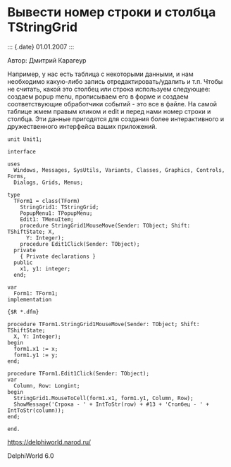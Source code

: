 Вывести номер строки и столбца TStringGrid
==========================================

::: {.date}
01.01.2007
:::

Автор: Дмитрий Карагеур

Например, у нас есть таблица с некоторыми данными, и нам необходимо
какую-либо запись отредактировать/удалить и т.п. Чтобы не считать, какой
это столбец или строка используем следующее: создаем popup menu,
прописываем его в форме и создаем соответствующие обработчики событий -
это все в файле. На самой таблице жмем правым кликом и edit и перед нами
номер строки и столбца. Эти данные пригодятся для создания более
интерактивного и дружественного интерфейса ваших приложений.

    unit Unit1;
     
    interface
     
    uses
      Windows, Messages, SysUtils, Variants, Classes, Graphics, Controls, Forms,
      Dialogs, Grids, Menus;
     
    type
      TForm1 = class(TForm)
        StringGrid1: TStringGrid;
        PopupMenu1: TPopupMenu;
        Edit1: TMenuItem;
        procedure StringGrid1MouseMove(Sender: TObject; Shift: TShiftState; X,
          Y: Integer);
        procedure Edit1Click(Sender: TObject);
      private
        { Private declarations }
      public
        x1, y1: integer;
      end;
     
    var
      Form1: TForm1;
    implementation
     
    {$R *.dfm}
     
    procedure TForm1.StringGrid1MouseMove(Sender: TObject; Shift: TShiftState;
      X, Y: Integer);
    begin
      form1.x1 := x;
      form1.y1 := y;
    end;
     
    procedure TForm1.Edit1Click(Sender: TObject);
    var
      Column, Row: Longint;
    begin
      StringGrid1.MouseToCell(form1.x1, form1.y1, Column, Row);
      ShowMessage('Строка - ' + IntToStr(row) + #13 + 'Столбец - ' + IntToStr(column));
    end;
     
    end.
     

<https://delphiworld.narod.ru/>

DelphiWorld 6.0
